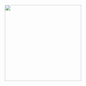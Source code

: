 <div id="header" align="center">
  <img src="https://media.giphy.com/media/2IudUHdI075HL02Pkk/giphy.gif" width="250px" border-radius=30%/>
</div>
